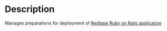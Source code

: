 Description
===========

Manages preparations for deployment of [Redtape Ruby on Rails application](https://github.com/mstibbe/Turbine-Application)
